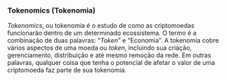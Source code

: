 ### Tokenomics (Tokenomia)

_Tokenomics_, ou tokenomia é o estudo de como as criptomoedas funcionarão dentro de um determinado ecossistema. O termo é a combinação de duas palavras: “_Token_” e “Economia”. A tokenomia cobre vários aspectos de uma moeda ou _token_, incluindo sua criação, gerenciamento, distribuição e até mesmo remoção da rede. Em outras palavras, qualquer coisa que tenha o potencial de afetar o valor de uma criptomoeda faz parte de sua tokenomia.